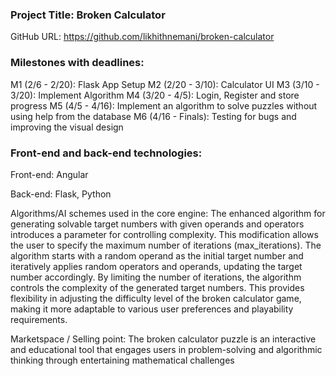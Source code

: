### Project Title: Broken Calculator
GitHub URL: https://github.com/likhithnemani/broken-calculator

### Milestones with deadlines:

M1 (2/6 - 2/20): Flask App Setup
M2 (2/20 - 3/10): Calculator UI
M3 (3/10 - 3/20): Implement Algorithm
M4 (3/20 - 4/5): Login, Register and store progress 
M5 (4/5 - 4/16): Implement an algorithm to solve puzzles without using help from the database
M6 (4/16 - Finals): Testing for bugs and improving the visual design

### Front-end and back-end technologies:

Front-end: Angular

Back-end: Flask, Python

Algorithms/AI schemes used in the core engine:  The enhanced algorithm for generating solvable target numbers with given operands and operators introduces a parameter for controlling complexity. This modification allows the user to specify the maximum number of iterations (max_iterations). The algorithm starts with a random operand as the initial target number and iteratively applies random operators and operands, updating the target number accordingly. By limiting the number of iterations, the algorithm controls the complexity of the generated target numbers. This provides flexibility in adjusting the difficulty level of the broken calculator game, making it more adaptable to various user preferences and playability requirements.

Marketspace / Selling point: The broken calculator puzzle is an interactive and educational tool that engages users in problem-solving and algorithmic thinking through entertaining mathematical challenges
